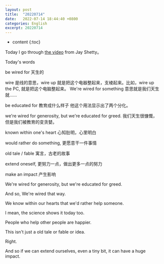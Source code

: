 ```yaml
---
layout: post
title:  "20220714"
date:   2022-07-14 18:44:40 +0800
categories: English
excerpt: 20220714
---
```


* content
{:toc}

Today I go through [the video](https://v.douyin.com/2JQsCoN/) from Jay Shetty。

Today's words

be wired for 天生的 

wire 是线的意思，wire up 就是把这个电器整起来，支棱起来。比如，wire up the PC, 就是把这个电脑整起来。 We're wired for something 意思就是我们天生就……

be educated for 教育成什么样子 他这个用法显示出了两个分化。 

we're wired for generosity, but we're educated for greed. 我们天生很慷慨，但是我们被教育的变贪婪。

known within one's heart 心知肚明，心里明白

would rather do something, 更愿意干一件事情

old tale / fable 寓言，古老的故事

extend oneself, 更努力一点，做出更多一点的努力

make an impact 产生影响

We're wired for generosity, but we're educated for greed.

And so, We're wired that way.

We know within our hearts that we'd rather help someone.

I mean, the science shows it today too.

People who help other people are happier.

This isn't just a old tale or fable or idea.

Right.

And so if we can extend ourselves, even a tiny bit, it can have a huge impact.